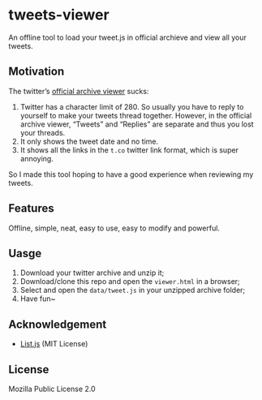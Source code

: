 # tweets-viewer
An offline tool to load your tweet.js in official archieve and view all your tweets.

## Motivation

The twitter’s [official archive viewer](https://twitter.com/settings/download_your_data) sucks:

1. Twitter has a character limit of 280. So usually you have to reply to yourself to make your tweets thread together. However, in the official archive viewer, “Tweets” and “Replies” are separate and thus you lost your threads.
2. It only shows the tweet date and no time.
3. It shows all the links in the `t.co` twitter link format, which is super annoying.

So I made this tool hoping to have a good experience when reviewing my tweets.

## Features

Offline, simple, neat, easy to use, easy to modify and powerful.

## Uasge

1. Download your twitter archive and unzip it;
2. Download/clone this repo and open the `viewer.html` in a browser;
3. Select and open the `data/tweet.js` in your unzipped archive folder;
4. Have fun~

## Acknowledgement

- [List.js](https://listjs.com/) (MIT License)

## License

Mozilla Public License 2.0
